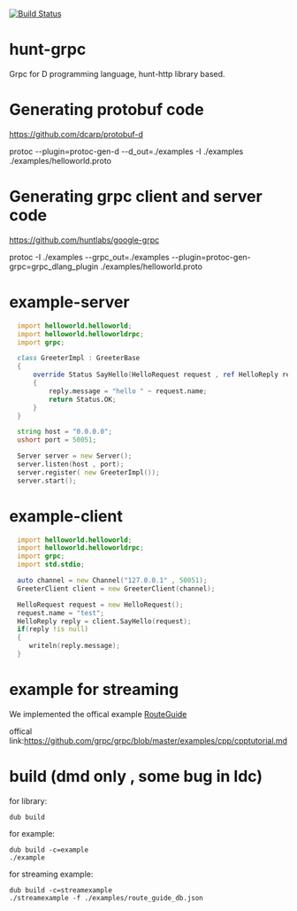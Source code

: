 [![Build Status](https://travis-ci.org/huntlabs/hunt-grpc.svg?branch=master)](https://travis-ci.org/huntlabs/hunt-grpc)

# hunt-grpc
Grpc for D programming language, hunt-http library based.

# Generating protobuf code
https://github.com/dcarp/protobuf-d

protoc --plugin=protoc-gen-d --d_out=./examples -I ./examples ./examples/helloworld.proto

# Generating grpc client and server code
https://github.com/huntlabs/google-grpc
 
protoc -I ./examples --grpc_out=./examples --plugin=protoc-gen-grpc=grpc_dlang_plugin ./examples/helloworld.proto
 
 # example-server
 
```D
  import helloworld.helloworld;
  import helloworld.helloworldrpc;
  import grpc;

  class GreeterImpl : GreeterBase
  {
      override Status SayHello(HelloRequest request , ref HelloReply reply)
      {
          reply.message = "hello " ~ request.name;
          return Status.OK;
      }
  }

  string host = "0.0.0.0";
  ushort port = 50051;

  Server server = new Server();
  server.listen(host , port);
  server.register( new GreeterImpl());
  server.start();
```

# example-client
```D
  import helloworld.helloworld;
  import helloworld.helloworldrpc;
  import grpc;
  import std.stdio;

  auto channel = new Channel("127.0.0.1" , 50051);
  GreeterClient client = new GreeterClient(channel);

  HelloRequest request = new HelloRequest();
  request.name = "test";
  HelloReply reply = client.SayHello(request);
  if(reply !is null)
  {
     writeln(reply.message);
  }
  ```
  
 
  
  # example for streaming
  We implemented the offical example [RouteGuide](https://github.com/huntlabs/hunt-grpc/tree/master/examples/routeguide) 
  
  
  offical link:https://github.com/grpc/grpc/blob/master/examples/cpp/cpptutorial.md
 # build (dmd only , some bug in ldc)

for library:
```shell
dub build
 ```

 for example:
 ```shell
 dub build -c=example
 ./example
 ```
 
 for streaming example:
 ```shell
 dub build -c=streamexample
 ./streamexample -f ./examples/route_guide_db.json
 ```
